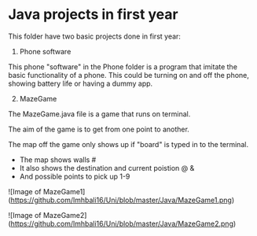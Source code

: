 # Java projects in first year

This folder have two basic projects done in first year:

1. Phone software

This phone "software" in the Phone folder is a program that imitate the basic functionality of a phone. This could be turning on and off the phone, showing battery life or having a dummy app.

2. MazeGame

The MazeGame.java file is a game that runs on terminal.

The aim of the game is to get from one point to another.

The map off the game only shows up if "board" is typed in to the terminal.

* The map shows walls #
* It also shows the destination and current poistion @ &
* And possible points to pick up 1-9

![Image of MazeGame1]
(https://github.com/lmhbali16/Uni/blob/master/Java/MazeGame1.png)

![Image of MazeGame2]
(https://github.com/lmhbali16/Uni/blob/master/Java/MazeGame2.png)

